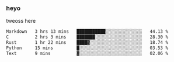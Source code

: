 ### heyo
tweoss here

<!--START_SECTION:waka-->

```txt
Markdown   3 hrs 13 mins   ███████████░░░░░░░░░░░░░░   44.13 %
C          2 hrs 3 mins    ███████░░░░░░░░░░░░░░░░░░   28.30 %
Rust       1 hr 22 mins    ████▓░░░░░░░░░░░░░░░░░░░░   18.74 %
Python     15 mins         █░░░░░░░░░░░░░░░░░░░░░░░░   03.53 %
Text       9 mins          ▓░░░░░░░░░░░░░░░░░░░░░░░░   02.06 %
```

<!--END_SECTION:waka-->

<!--
**Tweoss/tweoss** is a ✨ _special_ ✨ repository because its `README.md` (this file) appears on your GitHub profile.

Here are some ideas to get you started:

- 🔭 I’m currently working on ...
- 🌱 I’m currently learning ...
- 👯 I’m looking to collaborate on ...
- 🤔 I’m looking for help with ...
- 💬 Ask me about ...
- 📫 How to reach me: ...
- 😄 Pronouns: ...
- ⚡ Fun fact: ...
-->
